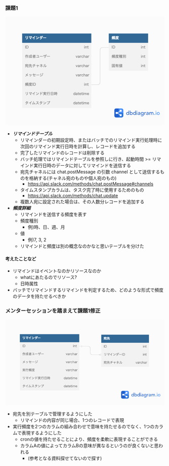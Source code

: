 ### 課題1
![](./work/db-modeling4.png)

- ***リマインドテーブル***
  - リマインダーの初期設定時、またはバッチでのリマインド実行処理時に次回のリマインド実行日時を計算し、レコードを追加する
  - 完了したリマインドのレコードは削除する
  - バッチ処理ではリマインドテーブルを参照しに行き、起動時間 >= リマインド実行日時のデータに対してリマインドを送信する
  - 宛先チャネルには chat.postMessage の引数 channel として送信するものを格納する(チャネル宛のものや個人宛のもの)
    - https://api.slack.com/methods/chat.postMessage#channels
  - タイムスタンプカラムは、タスク完了時に使用するためのもの
    - https://api.slack.com/methods/chat.update
  - 複数人宛に設定された場合は、その人数分レコードを追加する
- ***頻度詳細***
  - リマインドを送信する頻度を表す
  - 頻度種別
    - 例)時、日、週、月
  - 値
    - 例)7, 3, 2
  - リマインドと頻度は別の概念なのかなと思いテーブルを分けた

#### 考えたことなど
- リマインドはイベントなのかリソースなのか
  - whatにあたるのでリソース?
  - 日時属性
- バッチでリマインドするリマインドを判定するため、どのような形式で頻度のデータを持たせるべきか

### メンターセッションを踏まえて課題1修正
![](./work/db-modeling4-modify.png)

- 宛先を別テーブルで管理するようにした
  - リマインドの内容が同じ場合、1つのレコードで表現
- 実行頻度を2つのカラムの組み合わせで意味を持たせるのでなく、1つのカラムで表現するようにした
  - cronの値を持たせることにより、頻度を柔軟に表現することができる
  - カラムAの値によってカラムBの意味が異なるというのが良くないと思われる
    - (参考となる資料探せてないので探す)